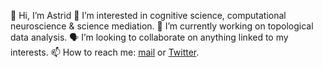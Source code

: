 👋 Hi, I’m Astrid
🧠 I’m interested in cognitive science, computational neuroscience & science mediation.
👀 I’m currently working on topological data analysis.
🗣 I’m looking to collaborate on anything linked to my interests.
📫 How to reach me: [mail](astrid.guiochon@gmail.com "mail") or [Twitter](https://twitter.com/astridguiochon "Twitter"). 

<!---
astridgcn/astridgcn is a ✨ special ✨ repository because its `README.md` (this file) appears on your GitHub profile.
You can click the Preview link to take a look at your changes.
--->
